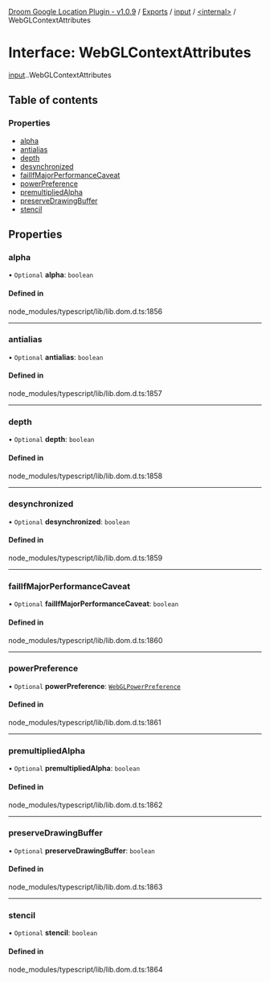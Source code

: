 [Droom Google Location Plugin - v1.0.9](../README.md) / [Exports](../modules.md) / [input](../modules/input.md) / [<internal\>](../modules/input._internal_.md) / WebGLContextAttributes

# Interface: WebGLContextAttributes

[input](../modules/input.md).[<internal>](../modules/input._internal_.md).WebGLContextAttributes

## Table of contents

### Properties

- [alpha](input._internal_.WebGLContextAttributes.md#alpha)
- [antialias](input._internal_.WebGLContextAttributes.md#antialias)
- [depth](input._internal_.WebGLContextAttributes.md#depth)
- [desynchronized](input._internal_.WebGLContextAttributes.md#desynchronized)
- [failIfMajorPerformanceCaveat](input._internal_.WebGLContextAttributes.md#failifmajorperformancecaveat)
- [powerPreference](input._internal_.WebGLContextAttributes.md#powerpreference)
- [premultipliedAlpha](input._internal_.WebGLContextAttributes.md#premultipliedalpha)
- [preserveDrawingBuffer](input._internal_.WebGLContextAttributes.md#preservedrawingbuffer)
- [stencil](input._internal_.WebGLContextAttributes.md#stencil)

## Properties

### alpha

• `Optional` **alpha**: `boolean`

#### Defined in

node_modules/typescript/lib/lib.dom.d.ts:1856

___

### antialias

• `Optional` **antialias**: `boolean`

#### Defined in

node_modules/typescript/lib/lib.dom.d.ts:1857

___

### depth

• `Optional` **depth**: `boolean`

#### Defined in

node_modules/typescript/lib/lib.dom.d.ts:1858

___

### desynchronized

• `Optional` **desynchronized**: `boolean`

#### Defined in

node_modules/typescript/lib/lib.dom.d.ts:1859

___

### failIfMajorPerformanceCaveat

• `Optional` **failIfMajorPerformanceCaveat**: `boolean`

#### Defined in

node_modules/typescript/lib/lib.dom.d.ts:1860

___

### powerPreference

• `Optional` **powerPreference**: [`WebGLPowerPreference`](../modules/input._internal_.md#webglpowerpreference)

#### Defined in

node_modules/typescript/lib/lib.dom.d.ts:1861

___

### premultipliedAlpha

• `Optional` **premultipliedAlpha**: `boolean`

#### Defined in

node_modules/typescript/lib/lib.dom.d.ts:1862

___

### preserveDrawingBuffer

• `Optional` **preserveDrawingBuffer**: `boolean`

#### Defined in

node_modules/typescript/lib/lib.dom.d.ts:1863

___

### stencil

• `Optional` **stencil**: `boolean`

#### Defined in

node_modules/typescript/lib/lib.dom.d.ts:1864
